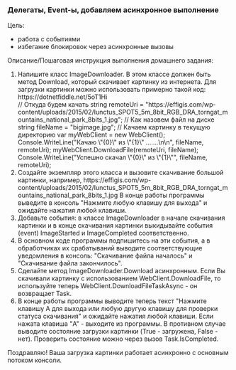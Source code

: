 <h3>Делегаты, Event-ы, добавляем асинхронное выполнение</h3>

Цель:
<ul>
<li>работа с событиями</li>
<li>избегание блокировок через асинхронные вызовы</li>
</ul>

Описание/Пошаговая инструкция выполнения домашнего задания:
<ol>
<li>
Напишите класс ImageDownloader. В этом классе должен быть метод Download, который скачивает картинку из интернета. Для загрузки картинки можно использовать примерно такой код: https://dotnetfiddle.net/5oT1Hi
<div>
// Откуда будем качать
string remoteUri = "https://effigis.com/wp-content/uploads/2015/02/Iunctus_SPOT5_5m_8bit_RGB_DRA_torngat_mountains_national_park_8bits_1.jpg";
// Как назовем файл на диске
string fileName = "bigimage.jpg";
// Качаем картинку в текущую директорию
var myWebClient = new WebClient();
Console.WriteLine("Качаю \"{0}\" из \"{1}\" .......\n\n", fileName, remoteUri);
myWebClient.DownloadFile(remoteUri, fileName);
Console.WriteLine("Успешно скачал \"{0}\" из \"{1}\"", fileName, remoteUri);
</div>
</li>
<li>
Создайте экземпляр этого класса и вызовите скачивание большой картинки, например, https://effigis.com/wp-content/uploads/2015/02/Iunctus_SPOT5_5m_8bit_RGB_DRA_torngat_mountains_national_park_8bits_1.jpg
В конце работы программы выведите в консоль "Нажмите любую клавишу для выхода" и ожидайте нажатия любой клавиши.
</li>
<li>
Добавьте события: в классе ImageDownloader в начале скачивания картинки и в конце скачивания картинки выкидывайте события (event) ImageStarted и ImageCompleted соответственно.
</li>
<li>
В основном коде программы подпишитесь на эти события, а в обработчиках их срабатываний выводите соответствующие уведомления в консоль: "Скачивание файла началось" и "Скачивание файла закончилось".
</li>
<li>
Сделайте метод ImageDownloader.Download асинхронным. Если Вы скачивали картинку с использованием WebClient.DownloadFile, то используйте теперь WebClient.DownloadFileTaskAsync - он возвращает Task.
</li>
<li>
  В конце работы программы выводите теперь текст "Нажмите клавишу A для выхода или любую другую клавишу для проверки статуса скачивания" и ожидайте нажатия любой клавиши. Если нажата клавиша "A" - выходите из программы. В противном случае выводите состояние загрузки картинки (True - загружена, False - нет). Проверить состояние можно через вызов Task.IsCompleted.
</li>
</ol>
Поздравляю! Ваша загрузка картинки работает асинхронно с основным потоком консоли.
